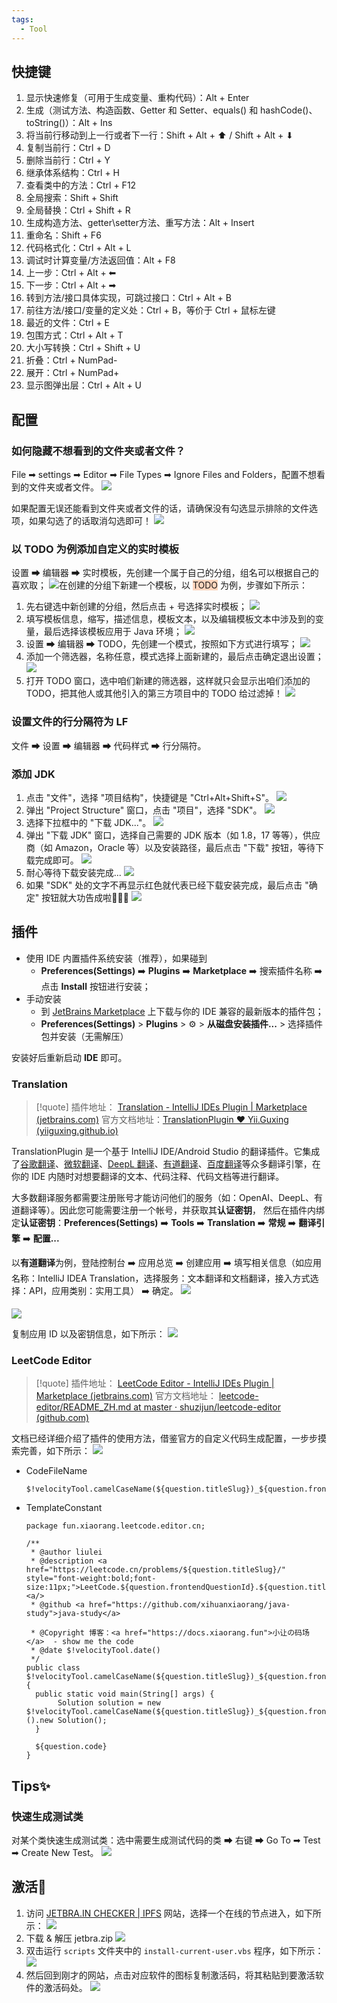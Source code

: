 ```yaml
---
tags:
  - Tool
---
```


## 快捷键

1. 显示快速修复（可用于生成变量、重构代码）：Alt + Enter
2. 生成（测试方法、构造函数、Getter 和 Setter、equals() 和 hashCode()、toString()）：Alt + Ins
3. 将当前行移动到上一行或者下一行：Shift + Alt + ⬆ / Shift + Alt + ⬇
4. 复制当前行：Ctrl + D
5. 删除当前行：Ctrl + Y
6. 继承体系结构：Ctrl + H
7. 查看类中的方法：Ctrl + F12
8. 全局搜索：Shift + Shift
9. 全局替换：Ctrl + Shift + R
10. 生成构造方法、getter\setter方法、重写方法：Alt + Insert
11. 重命名：Shift + F6
12. 代码格式化：Ctrl + Alt + L
13. 调试时计算变量/方法返回值：Alt + F8
14. 上一步：Ctrl + Alt + ⬅
15. 下一步：Ctrl + Alt + ➡
16. 转到方法/接口具体实现，可跳过接口：Ctrl + Alt + B
17. 前往方法/接口/变量的定义处：Ctrl + B，等价于 Ctrl + 鼠标左键
18. 最近的文件：Ctrl + E
19. 包围方式：Ctrl + Alt + T
20. 大小写转换：Ctrl + Shift + U
21. 折叠：Ctrl + NumPad-
22. 展开：Ctrl + NumPad+
23. 显示图弹出层：Ctrl + Alt + U

## 配置

### 如何隐藏不想看到的文件夹或者文件？

File ➡ settings ➡ Editor ➡ File Types ➡ Ignore Files and Folders，配置不想看到的文件夹或者文件。
![](https://cdn.jsdelivr.net/gh/xihuanxiaorang/img2/202412161055880.png)

如果配置无误还能看到文件夹或者文件的话，请确保没有勾选显示排除的文件选项，如果勾选了的话取消勾选即可！
![](https://cdn.jsdelivr.net/gh/xihuanxiaorang/img2/202412161055214.png)

### 以 TODO 为例添加自定义的实时模板

设置 ➡ 编辑器 ➡ 实时模板，先创建一个属于自己的分组，组名可以根据自己的喜欢取；
![](https://cdn.jsdelivr.net/gh/xihuanxiaorang/img2/202412161055676.png)在创建的分组下新建一个模板，以 <span style="background:rgba(255, 183, 139, 0.55)">TODO</span> 为例，步骤如下所示：

1. 先右键选中新创建的分组，然后点击 + 号选择实时模板；
   ![](https://cdn.jsdelivr.net/gh/xihuanxiaorang/img2/202412161056580.png)
2. 填写模板信息，缩写，描述信息，模板文本，以及编辑模板文本中涉及到的变量，最后选择该模板应用于 Java 环境；
   ![](https://cdn.jsdelivr.net/gh/xihuanxiaorang/img2/202412161056766.png)
3. 设置 ➡ 编辑器 ➡ TODO，先创建一个模式，按照如下方式进行填写；
   ![](https://cdn.jsdelivr.net/gh/xihuanxiaorang/img2/202412161056463.png)
4. 添加一个筛选器，名称任意，模式选择上面新建的，最后点击确定退出设置；
   ![](https://cdn.jsdelivr.net/gh/xihuanxiaorang/img2/202412161056016.png)
5. 打开 TODO 窗口，选中咱们新建的筛选器，这样就只会显示出咱们添加的 TODO，把其他人或其他引入的第三方项目中的 TODO 给过滤掉！
   ![](https://cdn.jsdelivr.net/gh/xihuanxiaorang/img2/202412161056250.png)

### 设置文件的行分隔符为 LF

文件 ➡ 设置 ➡ 编辑器 ➡ 代码样式 ➡ 行分隔符。

### 添加 JDK

1. 点击 "文件"，选择 "项目结构"，快捷键是 "Ctrl+Alt+Shift+S"。
   ![](https://cdn.jsdelivr.net/gh/xihuanxiaorang/img2/202412161057412.png)
2. 弹出 "Project Structure" 窗口，点击 "项目"，选择 "SDK"。
   ![](https://cdn.jsdelivr.net/gh/xihuanxiaorang/img2/202412161057348.png)
3. 选择下拉框中的 "下载 JDK..."。
   ![](https://cdn.jsdelivr.net/gh/xihuanxiaorang/img2/202412161057240.png)
4. 弹出 "下载 JDK" 窗口，选择自己需要的 JDK 版本（如 1.8，17 等等），供应商（如 Amazon，Oracle 等）以及安装路径，最后点击 "下载" 按钮，等待下载完成即可。
   ![](https://cdn.jsdelivr.net/gh/xihuanxiaorang/img2/202412161057318.png)
5. 耐心等待下载安装完成...
   ![](https://cdn.jsdelivr.net/gh/xihuanxiaorang/img2/202412161057490.png)
6. 如果 "SDK" 处的文字不再显示红色就代表已经下载安装完成，最后点击 "确定" 按钮就大功告成啦🌸🌸🌸
   ![](https://cdn.jsdelivr.net/gh/xihuanxiaorang/img2/202412161057677.png)

## 插件

+ 使用 IDE 内置插件系统安装（推荐），如果碰到
    - **Preferences(Settings)** ➡️ **Plugins** ➡️ **Marketplace** ➡️ 搜索插件名称 ➡️ 点击 **Install** 按钮进行安装；
+ 手动安装
    - 到 [JetBrains Marketplace](https://plugins.jetbrains.com/) 上下载与你的 IDE 兼容的最新版本的插件包；
    - **Preferences(Settings)** > **Plugins** > ⚙ > **从磁盘安装插件...** > 选择插件包并安装（无需解压）

安装好后重新启动 **IDE** 即可。

### Translation

> [!quote]
> 插件地址： [Translation - IntelliJ IDEs Plugin | Marketplace (jetbrains.com)](https://plugins.jetbrains.com/plugin/8579-translation)
> 官方文档地址：[TranslationPlugin ❤️ Yii.Guxing (yiiguxing.github.io)](https://yiiguxing.github.io/TranslationPlugin/#/)

TranslationPlugin 是一个基于 IntelliJ IDE/Android Studio 的翻译插件。它集成了<u>谷歌翻译</u>、<u>微软翻译</u>、<u>DeepL 翻译</u>、<u>有道翻译</u>、<u>百度翻译</u>等众多翻译引擎，在你的 IDE 内随时对想要翻译的文本、代码注释、代码文档等进行翻译。

大多数翻译服务都需要注册账号才能访问他们的服务（如：OpenAI、DeepL、有道翻译等）。因此您可能需要注册一个帐号，并获取其**认证密钥**， 然后在插件内绑定**认证密钥**：**Preferences(Settings)** ➡️ **Tools** ➡️ **Translation** ➡️ **常规** ➡️ **翻译引擎** ➡️ **配置...**

以**有道翻译**为例，登陆控制台 ➡️ 应用总览 ➡️ 创建应用 ➡️ 填写相关信息（如应用名称：IntelliJ IDEA Translation，选择服务：文本翻译和文档翻译，接入方式选择：API，应用类别：实用工具） ➡️ 确定。
![](https://cdn.jsdelivr.net/gh/xihuanxiaorang/img2/202412161058062.png)

![](https://cdn.jsdelivr.net/gh/xihuanxiaorang/img2/202412161058281.png)

复制应用 ID 以及密钥信息，如下所示：
![](https://cdn.jsdelivr.net/gh/xihuanxiaorang/img2/202412161058081.png)

### LeetCode Editor

> [!quote]
> 插件地址： [LeetCode Editor - IntelliJ IDEs Plugin | Marketplace (jetbrains.com)](https://plugins.jetbrains.com/plugin/12132-leetcode-editor)
> 官方文档地址： [leetcode-editor/README_ZH.md at master · shuzijun/leetcode-editor (github.com)](https://github.com/shuzijun/leetcode-editor/blob/master/README_ZH.md)

文档已经详细介绍了插件的使用方法，借鉴官方的自定义代码生成配置，一步步摸索完善，如下所示：
![](https://cdn.jsdelivr.net/gh/xihuanxiaorang/img2/202412161058984.png)

+ CodeFileName

	```
	$!velocityTool.camelCaseName(${question.titleSlug})_${question.frontendQuestionId}
	```

+ TemplateConstant

	```
	package fun.xiaorang.leetcode.editor.cn;
	
	/**
	 * @author liulei
	 * @description <a href="https://leetcode.cn/problems/${question.titleSlug}/" style="font-weight:bold;font-size:11px;">LeetCode.${question.frontendQuestionId}.${question.title}<a/>
	 * @github <a href="https://github.com/xihuanxiaorang/java-study">java-study</a>
	
	 * @Copyright 博客：<a href="https://docs.xiaorang.fun">小让の码场</a>  - show me the code
	 * @date $!velocityTool.date()
	 */
	public class $!velocityTool.camelCaseName(${question.titleSlug})_${question.frontendQuestionId} {
	  public static void main(String[] args) {
	       Solution solution = new $!velocityTool.camelCaseName(${question.titleSlug})_${question.frontendQuestionId}().new Solution();
	  }
	  
	  ${question.code}
	}
	```

## Tips✨

### 快速生成测试类

对某个类快速生成测试类：选中需要生成测试代码的类 ➡ 右键 ➡ Go To ➡ Test ➡ Create New Test。
![](https://cdn.jsdelivr.net/gh/xihuanxiaorang/img2/202412161059977.png)

## 激活🚀

1. 访问 [JETBRA.IN CHECKER | IPFS](https://3.jetbra.in/) 网站，选择一个在线的节点进入，如下所示：
   ![](https://cdn.jsdelivr.net/gh/xihuanxiaorang/img2/202409071812676.png)
2. 下载 & 解压 jetbra.zip
   ![](https://cdn.jsdelivr.net/gh/xihuanxiaorang/img2/202409071813297.png)
3. 双击运行 `scripts` 文件夹中的 `install-current-user.vbs` 程序，如下所示：
   ![](https://cdn.jsdelivr.net/gh/xihuanxiaorang/img2/202409071820697.png)
4. 然后回到刚才的网站，点击对应软件的图标复制激活码，将其粘贴到要激活软件的激活码处。
   ![](https://cdn.jsdelivr.net/gh/xihuanxiaorang/img2/202409071826975.png)
